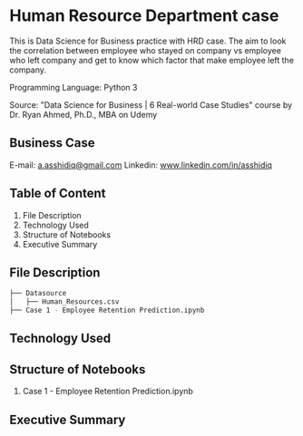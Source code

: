 # Human Resource Department case

This is Data Science for Business practice with HRD case.
The aim to look the correlation between employee who stayed on company vs employee who left company and get to know which factor that make employee left the company.

Programming Language: Python 3

Source: "Data Science for Business | 6 Real-world Case Studies" course by Dr. Ryan Ahmed, Ph.D., MBA on Udemy

## Business Case
E-mail: a.asshidiq@gmail.com
Linkedin: www.linkedin.com/in/asshidiq

## Table of Content
1. File Description
2. Technology Used
3. Structure of Notebooks
4. Executive Summary

## File Description
```bash
├── Datasource
│   ├── Human_Resources.csv
├── Case 1 - Employee Retention Prediction.ipynb
```

## Technology Used

## Structure of Notebooks
1. Case 1 - Employee Retention Prediction.ipynb

## Executive Summary

